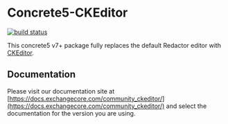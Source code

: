 # Concrete5-CKEditor

[![build status](https://git.exchangecore.com/ci/projects/13/status.png?ref=develop)](https://git.exchangecore.com/ci/projects/13?ref=develop)

This concrete5 v7+ package fully replaces the default Redactor editor with [CKEditor](http://ckeditor.com/).

## Documentation

Please visit our documentation site at [https://docs.exchangecore.com/community_ckeditor/](https://docs.exchangecore.com/community_ckeditor/)
and select the documentation for the version you are using.